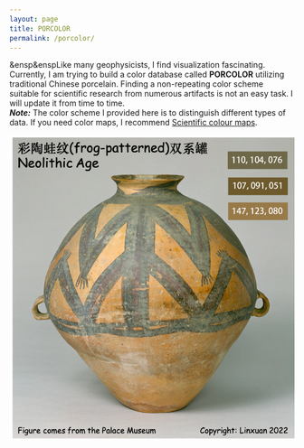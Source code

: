 ```yaml
---
layout: page
title: PORCOLOR
permalink: /porcolor/
---
```



&ensp&enspLike many geophysicists, I find visualization fascinating. Currently, I am trying to build a color database called <b>PORCOLOR</b> utilizing traditional Chinese porcelain. Finding a non-repeating color scheme suitable for scientific research from numerous artifacts is not an easy task. I will update it from time to time.
<br>
<b><i>Note:</i></b> The color scheme I provided here is to distinguish different types of data. If you need color maps, I recommend <a href="https://www.fabiocrameri.ch/colourmaps">Scientific colour maps</a>.


![11](./PORCOLOR_UPLOAD/1.png)

